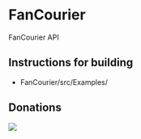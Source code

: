 # FanCourier
FanCourier API
## Instructions for building
* FanCourier/src/Examples/
## Donations
[![](https://www.paypalobjects.com/en_US/i/btn/btn_donateCC_LG.gif)](https://www.paypal.com/cgi-bin/webscr?cmd=_s-xclick&hosted_button_id=KS4XJG9NAJTF4)
